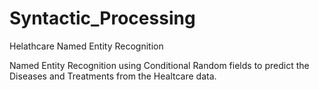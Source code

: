 # Syntactic_Processing
Helathcare Named Entity Recognition

Named Entity Recognition using Conditional Random fields to predict the Diseases and Treatments from the Healtcare data.

